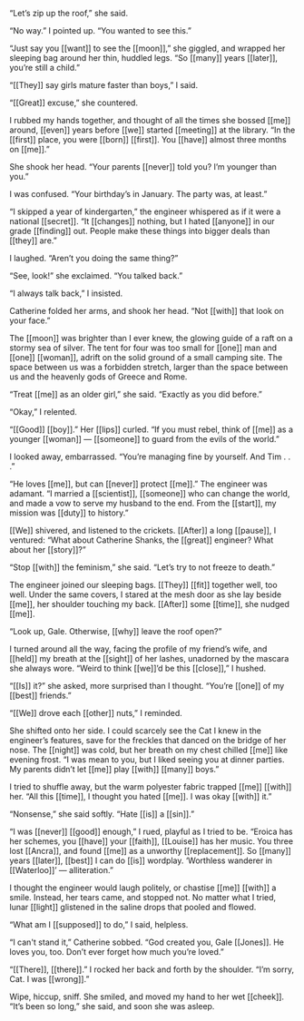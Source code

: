 “Let’s zip up the roof,” she said.  
  
“No way.” I pointed up. “You wanted to see this.”  
  
“Just say you [[want]] to see the [[moon]],” she giggled, and wrapped her sleeping bag around her thin, huddled legs. “So [[many]] years [[later]], you’re still a child.”  
  
“[[They]] say girls mature faster than boys,” I said.  
  
“[[Great]] excuse,” she countered.  
  
I rubbed my hands together, and thought of all the times she bossed [[me]] around, [[even]] years before [[we]] started [[meeting]] at the library. “In the [[first]] place, you were [[born]] [[first]]. You [[have]] almost three months on [[me]].”  
  
She shook her head. “Your parents [[never]] told you? I’m younger than you.”  
  
I was confused. “Your birthday’s in January. The party was, at least.”  
  
“I skipped a year of kindergarten,” the engineer whispered as if it were a national [[secret]]. “It [[changes]] nothing, but I hated [[anyone]] in our grade [[finding]] out. People make these things into bigger deals than [[they]] are.”  
  
I laughed. “Aren’t you doing the same thing?”  
  
“See, look!” she exclaimed. “You talked back.”  
  
“I always talk back,” I insisted.  
  
Catherine folded her arms, and shook her head. “Not [[with]] that look on your face.”  
  
The [[moon]] was brighter than I ever knew, the glowing guide of a raft on a stormy sea of silver. The tent for four was too small for [[one]] man and [[one]] [[woman]], adrift on the solid ground of a small camping site. The space between us was a forbidden stretch, larger than the space between us and the heavenly gods of Greece and Rome.  
  
“Treat [[me]] as an older girl,” she said. “Exactly as you did before.”  
  
“Okay,” I relented.  
  
“[[Good]] [[boy]].” Her [[lips]] curled. “If you must rebel, think of [[me]] as a younger [[woman]] — [[someone]] to guard from the evils of the world.”  
  
I looked away, embarrassed. “You’re managing fine by yourself. And Tim . . .”  
  
“He loves [[me]], but can [[never]] protect [[me]].” The engineer was adamant. “I married a [[scientist]], [[someone]] who can change the world, and made a vow to serve my husband to the end. From the [[start]], my mission was [[duty]] to history.”  
  
[[We]] shivered, and listened to the crickets. [[After]] a long [[pause]], I ventured: “What about Catherine Shanks, the [[great]] engineer? What about her [[story]]?”  
  
“Stop [[with]] the feminism,” she said. “Let’s try to not freeze to death.”  
  
The engineer joined our sleeping bags. [[They]] [[fit]] together well, too well. Under the same covers, I stared at the mesh door as she lay beside [[me]], her shoulder touching my back. [[After]] some [[time]], she nudged [[me]].  
  
“Look up, Gale. Otherwise, [[why]] leave the roof open?”  
  
I turned around all the way, facing the profile of my friend’s wife, and [[held]] my breath at the [[sight]] of her lashes, unadorned by the mascara she always wore. “Weird to think [[we]]’d be this [[close]],” I hushed.  
  
“[[Is]] it?” she asked, more surprised than I thought. “You’re [[one]] of my [[best]] friends.”  
  
“[[We]] drove each [[other]] nuts,” I reminded.  
  
She shifted onto her side. I could scarcely see the Cat I knew in the engineer’s features, save for the freckles that danced on the bridge of her nose. The [[night]] was cold, but her breath on my chest chilled [[me]] like evening frost. “I was mean to you, but I liked seeing you at dinner parties. My parents didn’t let [[me]] play [[with]] [[many]] boys.”  
  
I tried to shuffle away, but the warm polyester fabric trapped [[me]] [[with]] her. “All this [[time]], I thought you hated [[me]]. I was okay [[with]] it.”  
  
“Nonsense,” she said softly. “Hate [[is]] a [[sin]].”  
  
“I was [[never]] [[good]] enough,” I rued, playful as I tried to be. “Eroica has her schemes, you [[have]] your [[faith]], [[Louise]] has her music. You three lost [[Ancra]], and found [[me]] as a unworthy [[replacement]]. So [[many]] years [[later]], [[best]] I can do [[is]] wordplay. ‘Worthless wanderer in [[Waterloo]]’ — alliteration.”  
  
I thought the engineer would laugh politely, or chastise [[me]] [[with]] a smile. Instead, her tears came, and stopped not. No matter what I tried, lunar [[light]] glistened in the saline drops that pooled and flowed.  
  
“What am I [[supposed]] to do,” I said, helpless.  
  
“I can't stand it,” Catherine sobbed. “God created you, Gale [[Jones]]. He loves you, too. Don’t ever forget how much you’re loved.”  
  
“[[There]], [[there]].” I rocked her back and forth by the shoulder. “I’m sorry, Cat. I was [[wrong]].”  
  
Wipe, hiccup, sniff. She smiled, and moved my hand to her wet [[cheek]]. “It’s been so long,” she said, and soon she was asleep.